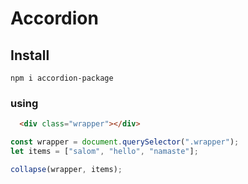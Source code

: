 # Accordion

## Install

`npm i accordion-package`

### using

```html
  <div class="wrapper"></div>
```

```js
const wrapper = document.querySelector(".wrapper");
let items = ["salom", "hello", "namaste"];

collapse(wrapper, items);
```
